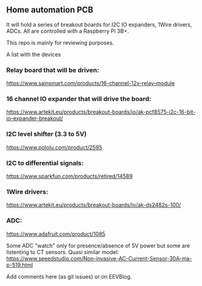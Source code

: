## Home automation PCB

It will hold a series of breakout boards for I2C IO expanders, 1Wire drivers, ADCs. All are controlled with a Raspberry Pi 3B+.

This repo is mainly for reviewing purposes.


A list with the devices

### Relay board that will be driven:
https://www.sainsmart.com/products/16-channel-12v-relay-module

### 16 channel IO expander that will drive the board:
https://www.artekit.eu/products/breakout-boards/io/ak-pcf8575-i2c-16-bit-io-expander-breakout/

### I2C level shifter (3.3 to 5V)
https://www.pololu.com/product/2595

### I2C to differential signals:
https://www.sparkfun.com/products/retired/14589

### 1Wire drivers:
https://www.artekit.eu/products/breakout-boards/io/ak-ds2482s-100/

### ADC:
https://www.adafruit.com/product/1085

Some ADC "watch" only for presence/absence of 5V power but some are listenting to CT sensors.
Quasi similar model: https://www.seeedstudio.com/Non-invasive-AC-Current-Sensor-30A-ma-p-519.html



Add comments here (as git issues) or on EEVBlog.


